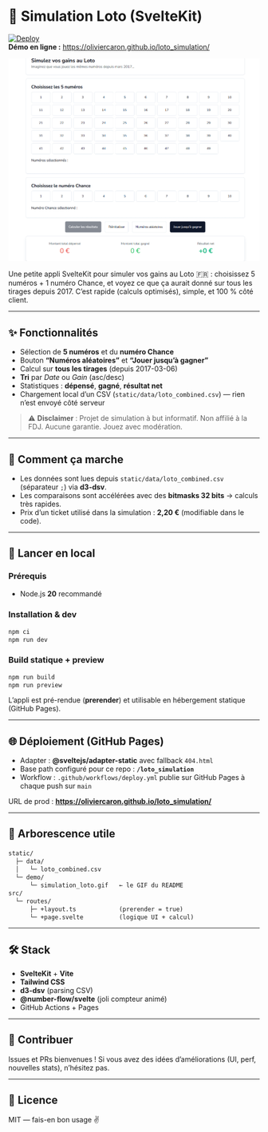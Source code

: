 # 🎯 Simulation Loto (SvelteKit)

[![Deploy](https://github.com/oliviercaron/loto_simulation/actions/workflows/deploy.yml/badge.svg)](https://github.com/oliviercaron/loto_simulation/actions/workflows/deploy.yml)  
**Démo en ligne :** https://oliviercaron.github.io/loto_simulation/

![Aperçu de l’application](static/demo/simulation_loto.gif)

Une petite appli SvelteKit pour simuler vos gains au Loto 🇫🇷 : choisissez 5 numéros + 1 numéro Chance, et voyez ce que ça aurait donné sur tous les tirages depuis 2017. C’est rapide (calculs optimisés), simple, et 100 % côté client.

---

## ✨ Fonctionnalités

- Sélection de **5 numéros** et du **numéro Chance**
- Bouton **“Numéros aléatoires”** et **“Jouer jusqu’à gagner”**
- Calcul sur **tous les tirages** (depuis 2017-03-06)
- **Tri** par *Date* ou *Gain* (asc/desc)
- Statistiques : **dépensé**, **gagné**, **résultat net**
- Chargement local d’un CSV (`static/data/loto_combined.csv`) — rien n’est envoyé côté serveur

> ⚠️ **Disclaimer** : Projet de simulation à but informatif. Non affilié à la FDJ. Aucune garantie. Jouez avec modération.

---

## 🧠 Comment ça marche

- Les données sont lues depuis `static/data/loto_combined.csv` (séparateur `;`) via **d3-dsv**.
- Les comparaisons sont accélérées avec des **bitmasks 32 bits** → calculs très rapides.
- Prix d’un ticket utilisé dans la simulation : **2,20 €** (modifiable dans le code).

---

## 🚀 Lancer en local

### Prérequis
- Node.js **20** recommandé

### Installation & dev
    npm ci
    npm run dev

### Build statique + preview
    npm run build
    npm run preview

L’appli est pré-rendue (**prerender**) et utilisable en hébergement statique (GitHub Pages).

---

## 🌐 Déploiement (GitHub Pages)

- Adapter : **@sveltejs/adapter-static** avec fallback `404.html`
- Base path configuré pour ce repo : **`/loto_simulation`**
- Workflow : `.github/workflows/deploy.yml` publie sur GitHub Pages à chaque push sur `main`

URL de prod : **https://oliviercaron.github.io/loto_simulation/**

---

## 📂 Arborescence utile

    static/
      ├─ data/
      │   └─ loto_combined.csv
      └─ demo/
          └─ simulation_loto.gif   ← le GIF du README
    src/
      └─ routes/
          ├─ +layout.ts            (prerender = true)
          └─ +page.svelte          (logique UI + calcul)

---

## 🛠️ Stack

- **SvelteKit** + **Vite**
- **Tailwind CSS**
- **d3-dsv** (parsing CSV)
- **@number-flow/svelte** (joli compteur animé)
- GitHub Actions + Pages

---

## 🤝 Contribuer

Issues et PRs bienvenues ! Si vous avez des idées d’améliorations (UI, perf, nouvelles stats), n’hésitez pas.

---

## 📜 Licence

MIT — fais-en bon usage ✌️
